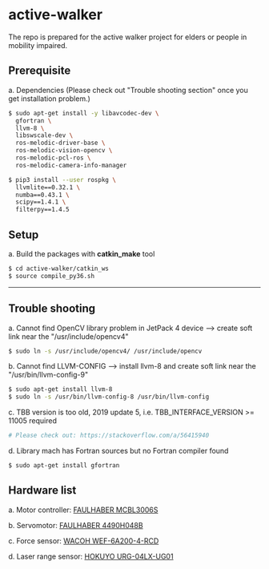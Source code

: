 # active-walker
The repo is prepared for the active walker project for elders or people in mobility impaired.

## Prerequisite
a. Dependencies (Please check out "Trouble shooting section" once you get installation problem.)
```bash
$ sudo apt-get install -y libavcodec-dev \
  gfortran \
  llvm-8 \
  libswscale-dev \
  ros-melodic-driver-base \
  ros-melodic-vision-opencv \
  ros-melodic-pcl-ros \
  ros-melodic-camera-info-manager

$ pip3 install --user rospkg \
  llvmlite==0.32.1 \
  numba==0.43.1 \
  scipy==1.4.1 \
  filterpy==1.4.5
```

## Setup 
a. Build the packages with **catkin_make** tool
```bash
$ cd active-walker/catkin_ws
$ source compile_py36.sh
```

___
## Trouble shooting
a. Cannot find OpenCV library problem in JetPack 4 device --> create soft link near the "/usr/include/opencv4" 
```bash
$ sudo ln -s /usr/include/opencv4/ /usr/include/opencv
```
b. Cannot find LLVM-CONFIG  --> install llvm-8 and create soft link near the "/usr/bin/llvm-config-9" 
```bash
$ sudo apt-get install llvm-8
$ sudo ln -s /usr/bin/llvm-config-8 /usr/bin/llvm-config
```
c. TBB version is too old, 2019 update 5, i.e. TBB_INTERFACE_VERSION >= 11005 required
```bash
# Please check out: https://stackoverflow.com/a/56415940
```
d. Library mach has Fortran sources but no Fortran compiler found
```bash
$ sudo apt-get install gfortran
```


## Hardware list
a. Motor controller: [FAULHABER MCBL3006S](https://www.faulhaber.com/en/products/series/mcbl-3006-s)

b. Servomotor: [FAULHABER 4490H048B](https://www.faulhaber.com/fileadmin/Import/Media/EN_4490_B_FMM.pdf)

c. Force sensor: [WACOH WEF-6A200-4-RCD](https://wacoh-tech.com/en/products/dynpick/200n_rcd.html)

d. Laser range sensor: [HOKUYO URG-04LX-UG01](https://www.hokuyo-aut.jp/search/single.php?serial=166)
